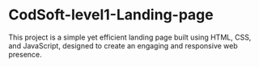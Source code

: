# CodSoft-level1-Landing-page
This project is a simple yet efficient landing page built using HTML, CSS, and JavaScript, designed to create an engaging and responsive web presence.
